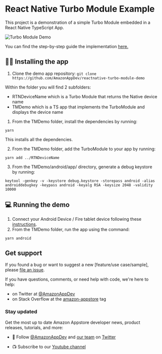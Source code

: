 # React Native Turbo Module Example

This project is a demonstration of a simple Turbo Module embedded in a React Native TypeScript App.

![Turbo Module Demo](https://github.com/anishamalde/RNTurboModuleDemo/assets/39306477/5ca36051-9cf8-48ba-b949-b22c2b80317f)

You can find the step-by-step guide the implementation [here.](https://dev.to/anishamalde/a-guide-to-turbo-modules-in-react-native-for-android-fire-os-1d45?preview=1df280c8e301fa74edfe5805e809f0907bc90a6a56684d890bcde13d6953e31b66cd52b550e4217e0a13f73683f94d5ce7630b38458e5384fd799aa0)

## 👩‍💻 Installing the app

1. Clone the demo app repository:
   `git clone https://github.com/AmazonAppDev/reactnative-turbo-module-demo`

Within the folder you will find 2 subfolders:

- RTNDeviceName which is a Turbo Module that returns the Native device name
- TMDemo which is a TS app that implements the TurboModule and displays the device name

1. From the TMDemo folder, install the dependencies by running:

```
yarn
```

This installs all the dependencies.

2. From the TMDemo folder, add the TurboModule to your app by running:

```
yarn add ../RTNDeviceName
```

3. From the TMDemo/android/app/ directory, generate a debug keystore by running:

```
keytool -genkey -v -keystore debug.keystore -storepass android -alias androiddebugkey -keypass android -keyalg RSA -keysize 2048 -validity 10000
```

## 💻 Running the demo

1. Connect your Android Device / Fire tablet device following these [instructions](https://developer.amazon.com/docs/fire-tablets/connecting-adb-to-device.html).
2. From the TMDemo folder, run the app using the command:

```
yarn android
```

## Get support

If you found a bug or want to suggest a new [feature/use case/sample], please [file an issue](../../issues).

If you have questions, comments, or need help with code, we're here to help:

- on Twitter at [@AmazonAppDev](https://twitter.com/AmazonAppDev)
- on Stack Overflow at the [amazon-appstore](https://stackoverflow.com/questions/tagged/amazon-appstore) tag

### Stay updated

Get the most up to date Amazon Appstore developer news, product releases, tutorials, and more:

- 📣 Follow [@AmazonAppDev](https://twitter.com/AmazonAppDev) and [our team](https://twitter.com/i/lists/1580293569897984000) on [Twitter](https://twitter.com/AmazonAppDev)

- 📺 Subscribe to our [Youtube channel](https://www.youtube.com/amazonappstoredevelopers)

